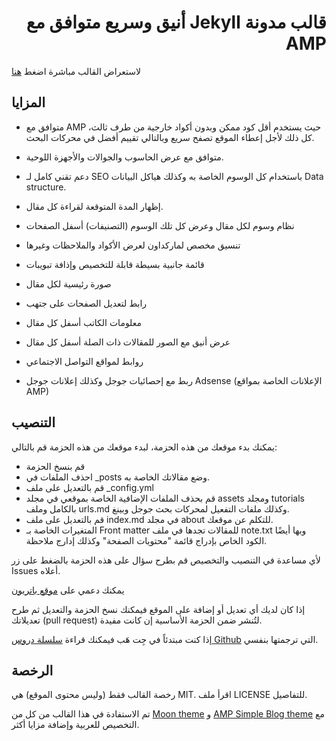 
# <div dir="rtl"> قالب مدونة Jekyll أنيق وسريع متوافق مع AMP </div>

لاستعراض القالب مباشرة اضغط [هنا](https://mulham.github.io) 

## المزايا

- متوافق مع AMP حيث يستخدم أقل كود ممكن وبدون أكواد خارجية من طرف ثالث، كل ذلك ﻷجل إعطاء الموقع تصفح سريع وبالتالي تقييم أفضل في محركات البحث.

- متوافق مع عرض الحاسوب والجوالات والأجهزة اللوحية.

- دعم تقني كامل لـ SEO باستخدام كل الوسوم الخاصة به وكذلك هياكل البيانات Data structure.

- إظهار المدة المتوقعة لقراءة كل مقال.

- نظام وسوم لكل مقال وعرض كل تلك الوسوم (التصنيفات) أسفل الصفحات

- تنسيق مخصص لماركداون لعرض الأكواد والملاحظات وغيرها

- قائمة جانبية بسيطة قابلة للتخصيص وإذافة تبويبات

- صورة رئيسية لكل مقال

- رابط لتعديل الصفحات على جتهب

- معلومات الكاتب أسفل كل مقال

- عرض أنيق مع الصور للمقالات ذات الصلة أسفل كل مقال

- روابط لمواقع التواصل الاجتماعي

- ربط مع إحصائيات جوجل وكذلك إعلانات جوجل Adsense (الإعلانات الخاصة بمواقع AMP)



## التنصيب

يمكنك بدء موقعك من هذه الحزمة،  لبدء موقعك من هذه الحزمة قم بالتالي:

* قم بنسخ الحزمة
* احذف الملفات في _posts وضع مقالاتك الخاصة به.
* قم بالتعديل على ملف _config.yml
* قم بحذف الملفات الإضافية الخاصة بموقعي في مجلد assets ومجلد tutorials بالكامل وملف urls.md وكذلك ملفات التفعيل لمحركات بحث جوجل وبينغ.
* قم بالتعديل على ملف index.md في مجلد about للتكلم عن موقعك.
* المتغيرات الخاصة بـ Front matter للمقالات تجدها في ملف note.txt وبها أيضًا الكود الخاص بإدراج قائمة "محتويات الصفحة" وكذلك إدارج ملاحظة.

ﻷي مساعدة في التنصيب والتخصيص قم بطرح سؤال على هذه الحزمة بالضغط على زر Issues أعلاه.

يمكنك دعمي على [موقع باتريون](https://www.patreon.com/mulham) 

إذا كان لديك أي تعديل أو إضافة على الموقع فيمكنك نسخ الحزمة والتعديل ثم طرح تعديلاتك (pull request) لتُنشر ضمن الحزمة الأساسية إن كانت مفيدة.

إذا كنت مبتدئاً في جِت هَب فيمكنك قراءة [سلسلة دروس Github](https://mulham.github.io/github/intro) التي ترجمتها بنفسي.



## الرخصة

رخصة القالب فقط (وليس محتوى الموقع) هي MIT. اقرأ ملف LICENSE للتفاصيل.



تم الاستفادة في هذا القالب من كل من 
[Moon theme](https://github.com/TaylanTatli/Moon) 
و 
[AMP Simple Blog theme](https://amp.dev/documentation/templates/simple_blog) 
مع التخصيص للعربية وإضافة مزايا أكثر.

